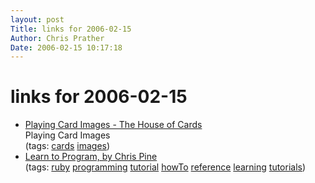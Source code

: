 ```yaml
---
layout: post
Title: links for 2006-02-15  
Author: Chris Prather
Date: 2006-02-15 10:17:18
---
```


# links for 2006-02-15
<ul class="delicious">
	<li>
		<div class="delicious-link"><a href="http://www.thehouseofcards.com/card_images.html">Playing Card Images - The House of Cards</a></div>
		<div class="delicious-extended">Playing Card Images</div>
		<div class="delicious-tags">(tags: <a href="http://del.icio.us/perigrin/cards">cards</a> <a href="http://del.icio.us/perigrin/images">images</a>)</div>
	</li>
	<li>
		<div class="delicious-link"><a href="http://pine.fm/LearnToProgram/">Learn to Program, by Chris Pine</a></div>
		<div class="delicious-tags">(tags: <a href="http://del.icio.us/perigrin/ruby">ruby</a> <a href="http://del.icio.us/perigrin/programming">programming</a> <a href="http://del.icio.us/perigrin/tutorial">tutorial</a> <a href="http://del.icio.us/perigrin/howTo">howTo</a> <a href="http://del.icio.us/perigrin/reference">reference</a> <a href="http://del.icio.us/perigrin/learning">learning</a> <a href="http://del.icio.us/perigrin/tutorials">tutorials</a>)</div>
	</li>
</ul>

